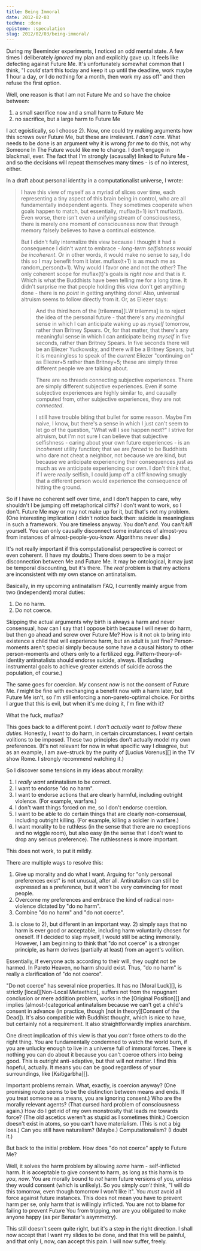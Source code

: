 ```yaml
---
title: Being Immoral
date: 2012-02-03
techne: :done
episteme: :speculation
slug: 2012/02/03/being-immoral/
---
```


During my Beeminder experiments, I noticed an odd mental state. A few times I deliberately *ignored* my plan and explicitly gave up. It feels like defecting against Future Me. It's unfortunately somewhat common that I think, "I *could* start this today and keep it up until the deadline, work maybe 1 hour a day, *or* I do nothing for a month, then work my ass off" and then refuse the first option.

Well, one reason is that I am not Future Me and so have the choice between:

1. a small sacrifice now and a small harm to Future Me
2. no sacrifice, but a large harm to Future Me

I act egoistically, so I choose 2). Now, one could try making arguments how this screws over Future Me, but these are irrelevant. *I don't care*. What needs to be done is an argument why it is wrong *for me* to do this, not why Someone In The Future would like me to change. I don't engage in blackmail, ever. The fact that I'm strongly (acausally) linked to Future Me - and so the decisions will repeat themselves many times - is of no interest, either.

In a draft about personal identity in a computationalist universe, I wrote:

> I have this view of myself as a myriad of slices over time, each representing a tiny aspect of this brain being in control, who are all fundamentally independent agents. They sometimes cooperate when goals happen to match, but essentially, muflax(t+1) isn't muflax(t). Even worse, there isn't even a unifying stream of consciousness, there is merely one moment of consciousness now that through memory falsely believes to have a continual existence.
> 
> But I didn't fully internalize this view because I thought it had a consequence I didn't want to embrace - *long-term selfishness would be incoherent*. Or in other words, it would make no sense to say, I do this so I may benefit from it later. muflax(t+1) is as much me as random_person(t+1). Why would I favor one and not the other? The only coherent scope for muflax(t)'s goals is *right now* and that is it. Which is what the Buddhists have been telling me for a long time. It didn't surprise me that people holding this view don't get anything done - there is no *point* in getting anything done! Also, universal altruism seems to follow directly from it. Or, as Eliezer says:
> 
> > And the third horn of the [trilemma][LW trilemma] is to reject the idea of the personal future - that there's any *meaningful* sense in which I can anticipate waking up as *myself* tomorrow, rather than Britney Spears.  Or, for that matter, that there's any meaningful sense in which I can anticipate being *myself* in five seconds, rather than Britney Spears.  In five seconds there will be an Eliezer Yudkowsky, and there will be a Britney Spears, but it is meaningless to speak of the *current* Eliezer "continuing on" as Eliezer+5 rather than Britney+5; these are simply three different people we are talking about.
> >
> > There are no threads connecting subjective experiences.  There are simply different subjective experiences.  Even if some subjective experiences are highly similar to, and causally computed from, other subjective experiences, they are not *connected*.
> >
> > I still have trouble biting that bullet for some reason.  Maybe I'm naive, I know, but there's a sense in which I just can't seem to let go of the question, "What will I see happen next?"  I strive for altruism, but I'm not sure I can believe that subjective selfishness - caring about your own future experiences - is an *incoherent* utility function; that we are *forced* to be Buddhists who dare not cheat a neighbor, not because we are kind, but because we anticipate experiencing their consequences just as much as we anticipate experiencing our own.  I don't think that, if I were *really* selfish, I could jump off a cliff knowing smugly that a different person would experience the consequence of hitting the ground.

So if I have no coherent self over time, and I don't happen to care, why shouldn't I be jumping off metaphorical cliffs? I don't want to work, so I don't. Future Me may or may not make up for it, but that's not my problem. (One interesting implication I didn't notice back then: suicide is meaningless in such a framework. You are timeless anyway. You don't *end*. You can't *kill* yourself. You can only causally disconnect some instances of almost-you from instances of almost-people-you-know. Algorithms never die.)

It's not really important if this computationalist perspective is correct or even coherent. (I have my doubts.) There does seem to be a major disconnection between Me and Future Me. It may be ontological, it may just be temporal discounting, but it's there. The *real* problem is that my actions are inconsistent with my own stance on antinatalism.

Basically, in my upcoming antinatalism FAQ, I currently mainly argue from two (independent) moral duties:

1. Do no harm.
2. Do not coerce.

Skipping the actual arguments why birth is always a harm and never consensual, how can I say that I oppose birth because I will never do harm, but then go ahead and screw over Future Me? How is it not ok to bring into existence a child that will experience harm, but an adult is just fine? Person-moments aren't special simply because some have a causal history to other person-moments and others only to a fertilized egg. Pattern-theory-of-identity antinatalists should endorse suicide, always. (Excluding instrumental goals to achieve greater extends of suicide across the population, of course.)

The same goes for coercion. *My* consent *now* is not the consent of Future Me. *I* might be fine with exchanging a benefit now with a harm later, but Future Me isn't, so I'm still enforcing a non-pareto-optimal choice. For births I argue that this is evil, but when it's me doing it, I'm fine with it?

What the fuck, muflax?

This goes back to a different point. *I don't actually want to follow these duties.* Honestly, I *want* to do harm, in certain circumstances. I *want* certain volitions to be imposed. These two principles don't actually model my own preferences. (It's not relevant for now in what specific way I disagree, but as an example, I am awe-struck by the purity of [Lucius Vorenus][] in the TV show Rome. I strongly recommend watching it.)

So I discover some tensions in my ideas about morality:

1. I *really want* antinatalism to be correct.
2. I want to endorse "do no harm".
3. I want to endorse actions that are clearly harmful, including outright violence. (For example, warfare.)
4. I don't want things forced on me, so I don't endorse coercion.
5. I want to be able to do certain things that are clearly non-consensual, including outright killing. (For example, killing a soldier in warfare.)
6. I want morality to be ruthless (in the sense that there are no exceptions and no wiggle room), but also easy (in the sense that I don't want to drop any serious preference). The ruthlessness is more important.

This does not work, to put it mildly.

There are multiple ways to resolve this:

1. Give up morality and do what I want. Arguing for "only personal preferences exist" is not unusual, after all. Antinatalism can still be expressed as a preference, but it won't be very convincing for most people.
2. Overcome my preferences and embrace the kind of radical non-violence dictated by "do no harm".
3. Combine "do no harm" and "do not coerce".

3) is close to 2), but different in an important way. 2) simply says that no harm is ever good or acceptable, including harm voluntarily chosen for oneself. If I decided to slap myself, I would still be acting immorally. However, I am beginning to think that "do not coerce" is a stronger principle, as harm derives (partially at least) from an agent's volition. 

Essentially, if everyone acts according to their will, they ought not be harmed. In Pareto Heaven, no harm should exist. Thus, "do no harm" is really a clarification of "do not coerce".

"Do not coerce" has several nice properties. It has no [Moral Luck][], is strictly [local][Non-Local Metaethics], suffers not from the repugnant conclusion or mere addition problem, works in the [Original Position][] and implies (almost-)categorical antinatalism because we can't get a child's consent in advance (in practice, though [not in theory][Consent of the Dead]). It's also compatible with Buddhist thought, which is nice to have, but certainly not a requirement. It also straightforwardly implies anarchism.

One direct implication of this view is that you *can't* force others to do the right thing. You are fundamentally condemned to watch the world burn, if you are unlucky enough to live in a universe full of immoral forces. There is nothing you can do about it because you can't coerce others into being good. This is outright anti-adaptive, but that will not matter. I find this hopeful, actually. It means you can be good regardless of your surroundings, like [Ksitigarbha][].

Important problems remain. What, exactly, is coercion anyway? (One promising route seems to be the distinction between means and ends. If you treat someone as a means, you are ignoring consent.) Who are the morally relevant agents? (That cursed hard problem of consciousness again.) How do I get rid of my own monstrosity that leads me towards force? (The old ascetics weren't as stupid as I sometimes think.) Coercion doesn't exist in atoms, so you can't have materialism. (This is not a big loss.) Can you still have naturalism? (Maybe.) Computationalism? (I doubt it.) 

But back to the initial problem. How does "do not coerce" apply to Future Me?

Well, it solves the harm problem by allowing *some* harm - self-inflicted harm. It is acceptable to give consent to harm, as long as this harm is to *you*, *now*. You are morally bound to *not* harm future versions of you, unless they would consent (which is unlikely). So you simply *can't* think, "I will do this tomorrow, even though tomorrow I won't like it". You *must* avoid all force against future instances. This does not mean you have to prevent harm per se, only harm that is willingly inflicted. You are not to blame for failing to prevent Future You from tripping, nor are you obligated to make anyone happy (as per Benatar's asymmetry).

This still doesn't seem quite right, but it's a step in the right direction. I shall now accept that I want my slides to be done, and that this will be painful, and that only I, now, can accept this pain. I will now suffer, freely.
